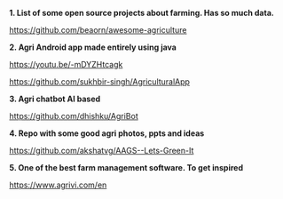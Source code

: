 **1. List of some open source projects about farming. Has so much data.**

https://github.com/beaorn/awesome-agriculture 


**2. Agri Android app made entirely using java**

https://youtu.be/-mDYZHtcagk

https://github.com/sukhbir-singh/AgriculturalApp


**3. Agri chatbot AI based**

https://github.com/dhishku/AgriBot


**4. Repo with some good agri photos, ppts and ideas**

https://github.com/akshatvg/AAGS--Lets-Green-It


**5. One of the best farm management software. To get inspired**

https://www.agrivi.com/en
